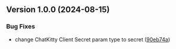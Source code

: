 ## Version 1.0.0 (2024-08-15)


### Bug Fixes

* change ChatKitty Client Secret param type to secret ([90eb74a](https://github.com/ChatKitty/chatkitty-firebase-extension/commit/90eb74a82cccd9b76298dc9d6cefa7d5eb943642))
